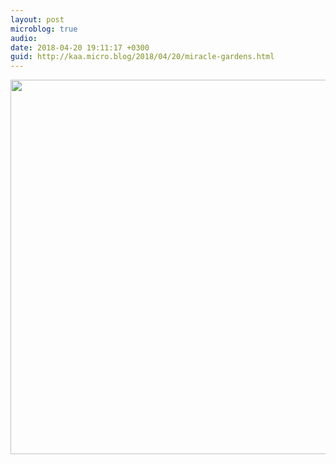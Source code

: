 ```yaml
---
layout: post
microblog: true
audio: 
date: 2018-04-20 19:11:17 +0300
guid: http://kaa.micro.blog/2018/04/20/miracle-gardens.html
---
```

<img src="https://micro.kaa.bz/uploads/2018/0729d8b181.jpg" width="600" height="599" />
